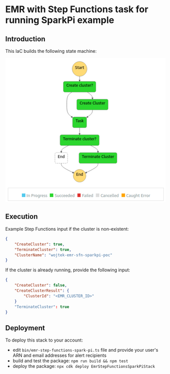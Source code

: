 # EMR with Step Functions task for running SparkPi example

## Introduction

This IaC builds the following state machine:

![](diagrams/emr-sparkpi-state-machine.png)


## Execution

Example Step Functions input if the cluster is non-existent:

```json
{
	"CreateCluster": true,
    "TerminateCluster": true,
    "ClusterName": "wojtek-emr-sfn-sparkpi-poc"
}
```

If the cluster is already running, provide the following input:

```json
{
	"CreateCluster": false,
    "CreateClusterResult": {
        "ClusterId": "<EMR_CLUSTER_ID>"
    }
    "TerminateCluster": true
}
```

## Deployment

To deploy this stack to your account:
 - edit `bin/emr-step-functions-spark-pi.ts` file and provide your user's ARN and email addresses for alert recipients
 - build and test the package: `npm run build && npm test`
 - deploy the package: `npx cdk deploy EmrStepFunctionsSparkPiStack`
